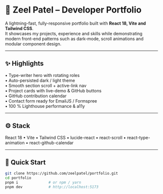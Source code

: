 # 🚀 Zeel Patel – Developer Portfolio

A lightning-fast, fully-responsive portfolio built with **React 18, Vite and Tailwind CSS**.  
It showcases my projects, experience and skills while demonstrating modern front-end patterns such as dark-mode, scroll animations and modular component design.

---

## ✨ Highlights
• Type-writer hero with rotating roles  
• Auto-persisted dark / light theme  
• Smooth section scroll + active-link nav  
• Project cards with live-demo & GitHub buttons  
• GitHub contribution calendar  
• Contact form ready for EmailJS / Formspree  
• 100 % Lighthouse performance & a11y

---

## ⚙️ Stack
React 18 • Vite • Tailwind CSS • lucide-react • react-scroll • react-type-animation • react-github-calendar

---

## 🚀 Quick Start
```bash
git clone https://github.com/zeelpatel/portfolio.git
cd portfolio
pnpm i              # or npm / yarn
pnpm dev            # http://localhost:5173
